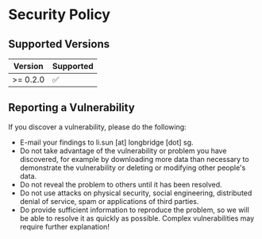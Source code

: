 # Security Policy

## Supported Versions

| Version  | Supported          |
|----------|--------------------|
| >= 0.2.0 | :white_check_mark: |

## Reporting a Vulnerability


If you discover a vulnerability, please do the following:

- E-mail your findings to li.sun [at] longbridge [dot] sg.
- Do not take advantage of the vulnerability or problem you have discovered, for example by downloading more data than necessary to demonstrate the vulnerability or deleting or modifying other people's data.
- Do not reveal the problem to others until it has been resolved.
- Do not use attacks on physical security, social engineering, distributed denial of service, spam or applications of third parties.
- Do provide sufficient information to reproduce the problem, so we will be able to resolve it as quickly as possible. Complex vulnerabilities may require further explanation!
